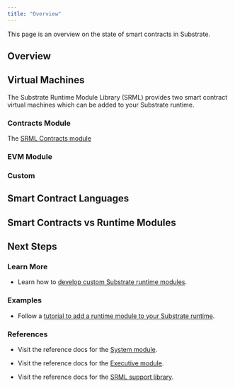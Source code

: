 ```yaml
---
title: "Overview"
---
```


This page is an overview on the state of smart contracts in Substrate.

## Overview



## Virtual Machines

The Substrate Runtime Module Library (SRML) provides two smart contract virtual machines which can be added to your Substrate runtime.

### Contracts Module

The [SRML Contracts module](conceptual/runtime/contracts/contracts_module.md) 

### EVM Module

### Custom





## Smart Contract Languages



## Smart Contracts vs Runtime Modules

## Next Steps

### Learn More

- Learn how to [develop custom Substrate runtime
  modules](development/module/index.md).

### Examples

- Follow a [tutorial to add a runtime module to your Substrate
  runtime](tutorials/adding-a-module-to-your-runtime.md).

### References

- Visit the reference docs for the [System
  module](/rustdocs/master/srml_system/index.html).

- Visit the reference docs for the [Executive
  module](/rustdocs/master/srml_executive/index.html).

- Visit the reference docs for the [SRML support
  library](https://substrate.dev/rustdocs/master/srml_support/index.html).
